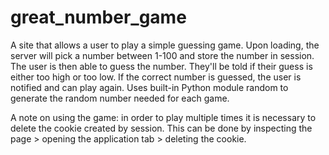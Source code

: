 # great_number_game
A site that allows a user to play a simple guessing game. Upon loading, the server will pick a number between 1-100 and store the number in session. The user is then able to guess the number. They'll be told if their guess is either too high or too low. If the correct number is guessed, the user is notified and can play again. Uses built-in Python module random to generate the random number needed for each game.

A note on using the game: in order to play multiple times it is necessary to delete the cookie created by session.
This can be done by inspecting the page > opening the application tab > deleting the cookie.
